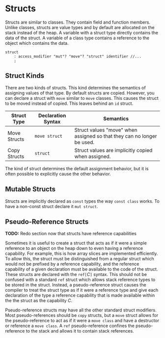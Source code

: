 # Structs

Structs are similar to classes. They contain field and function members. Unlike classes, structs are
value types and by default are allocated on the stack instead of the heap. A variable with a struct
type directly contains the data of the struct. A variable of a class type contains a reference to
the object which contains the data.

```grammar
struct
    : access_modifier "mut"? "move"? "struct" identifier //...
    ;
```

## Struct Kinds

There are two kinds of structs. This kind determines the semantics of assigning values of that type.
By default structs are copied. However, you can declare a struct with `move` similar to `move`
classes. This causes the struct to be moved instead of copied. This leaves behind an `id` struct.

| Struct Type  | Declaration Syntax | Semantics                                                              |
| ------------ | ------------------ | ---------------------------------------------------------------------- |
| Move Structs | `move struct`      | Struct values "move" when assigned so that they can no longer be used. |
| Copy Structs | `struct`           | Struct values are implicitly copied when assigned.                     |

The kind of struct determines the default assignment behavior, but it is often possible to
explicitly cause the other behavior.

## Mutable Structs

Structs are implicitly declared as `const` types the way `const class` works. To have a non-const
struct declare it `mut struct`.

## Pseudo-Reference Structs

**TODO:** Redo section now that structs have reference capabilities

Sometimes it is useful to create a struct that acts as if it were a simple reference to an object on
the heap down to even having a reference capability. For example, this is how array slices are
implemented efficiently. To allow this, the struct must be distinguished from a regular struct which
would not be prefixed by a reference capability, and the reference capability of a given declaration
must be available to the code of the struct. These structs are declared with the `ref[`*C*`]`
syntax. This should not be confused with a standard `ref` struct which allows stack reference types
to be stored in the struct. Instead, a pseudo-reference struct causes the compiler to treat the
struct type as if it were a reference type and give each declaration of the type a reference
capability that is made available within the the struct as the capability *C*.

Pseudo-reference structs may have all the other standard struct modifiers. Most pseudo-references
should be `copy` structs, but a `move` struct allows for the pseudo-reference to act as if it were a
`move class` and have a destructor or reference a `move class`. A `ref` pseudo-reference confines
the pseudo-reference to the stack and allows it to contain stack references.
